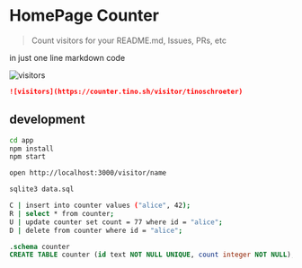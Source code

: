 # HomePage Counter

> Count visitors for your README.md, Issues, PRs, etc

in just one line markdown code

![visitors](https://counter.tino.sh/visitor/tinoschroeter)

```md
![visitors](https://counter.tino.sh/visitor/tinoschroeter)
```

## development

```bash
cd app
npm install
npm start

open http://localhost:3000/visitor/name
```

```bash
sqlite3 data.sql

C | insert into counter values ("alice", 42);
R | select * from counter;
U | update counter set count = 77 where id = "alice";
D | delete from counter where id = "alice";
```

```sql
.schema counter
CREATE TABLE counter (id text NOT NULL UNIQUE, count integer NOT NULL);
```

